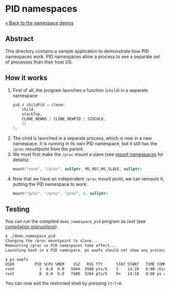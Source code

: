 # PID namespaces

[&laquo; Back to the namespace demos](../)

## Abstract

This directory contains a sample application to demonstrate how PID namespaces work. PID namespaces allow a process to
see a separate set of processes than their host OS.

## How it works

1. First of all, the program launches a function (`child`) in a separate namespace:
   ```c
   pid_t childPid = clone(
       child,
       stackTop,
       CLONE_NEWNS | CLONE_NEWPID | SIGCHLD,
       {}
   );
   ```
2. The child is launched in a separate process, which is now in a new namespace. It is running in
   its own PID namespace, but it still has the `/proc` mountpoint from the parent.
3. We must first make the `/proc` mount a slave (see [mount namespaces](../mount) for details):
   ```c
   mount("none", "/proc", nullptr, MS_REC|MS_SLAVE, nullptr)
   ```
4. Now that we have an independent `/proc` mount point, we can remount it, putting the PID namespace
   to work:
   ```c
   mount("proc", "/proc", "proc", 0, nullptr)
   ```

## Testing

You can run the compiled `demo_namespace_pid` program as root (see [compilation instructions](../../README.md)).

```bash
$ ./demo_namespace_pid
Changing the /proc mountpoint to slave...
Remounting /proc so PID namespaces take effect...
Launching bash in a PID namespace. ps auwfx should not show any processes outside the container.

$ ps auwfx
USER         PID %CPU %MEM    VSZ   RSS TTY      STAT START   TIME COMMAND
root           1  0.0  0.0   5044  3988 pts/5    S    14:10   0:00 /bin/bash
root           8  0.0  0.0   7480  3204 pts/5    R+   14:10   0:00 ps auwfx
```

You can now exit the restricted shell by pressing `Ctrl+D`.